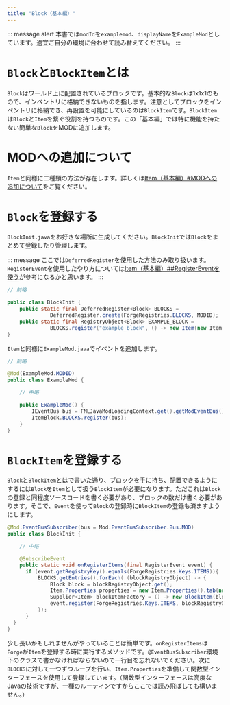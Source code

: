 ```yaml
---
title: "Block（基本編）"
---
```


::: message alert
本書では`modId`を`examplemod`、`displayName`を`ExampleMod`としています。適宜ご自分の環境に合わせて読み替えてください。
:::

# `Block`と`BlockItem`とは
`Block`はワールド上に配置されているブロックです。基本的な`Block`は1x1x1のもので、インベントリに格納できないものを指します。注意としてブロックをインベントリに格納でき、再設置を可能にしているのは`BlockItem`です。`BlockItem`は`Block`と`Item`を繋ぐ役割を持つものです。この「基本編」では特に機能を持たない簡単な`Block`をMODに追加します。

# MODへの追加について
`Item`と同様に二種類の方法が存在します。詳しくは[Item（基本編）#MODへの追加について](https://zenn.dev/cyber_hacnosuke/books/minecraft-modding/viewer/basic-item#mod%E3%81%B8%E3%81%AE%E8%BF%BD%E5%8A%A0%E3%81%AB%E3%81%A4%E3%81%84%E3%81%A6)をご覧ください。

# `Block`を登録する
`BlockInit.java`をお好きな場所に生成してください。`BlockInit`では`Block`をまとめて登録したり管理します。

::: message
ここでは`DeferredRegister`を使用した方法のみ取り扱います。`RegisterEvent`を使用したやり方については[Item（基本編）##RegisterEventを使う](https://zenn.dev/cyber_hacnosuke/books/minecraft-modding/viewer/basic-item#registerevent%E3%82%92%E4%BD%BF%E3%81%86)が参考になるかと思います。
:::

```java:BlockInit.java
// 前略

public class BlockInit {
    public static final DeferredRegister<Block> BLOCKS =
              DeferredRegister.create(ForgeRegistries.BLOCKS, MODID);
    public static final RegistryObject<Block> EXAMPLE_BLOCK =
              BLOCKS.register("example_block", () -> new Item(new Item.Properties().tab(CreativeModeTab.TAB_MISC)));
}
```

`Item`と同様に`ExampleMod.java`でイベントを追加します。

```java:ExampleMod.java
// 前略

@Mod(ExampleMod.MODID)
public class ExampleMod {

    // 中略

    public ExampleMod() {
        IEventBus bus = FMLJavaModLoadingContext.get().getModEventBus();
        ItemBlock.BLOCKS.register(bus);
    }
}
```

# `BlockItem`を登録する
[`Block`と`BlockItem`とは](#blockとblockitemとは)で書いた通り、ブロックを手に持ち、配置できるようにするには`Block`を`Item`として扱う`BlockItem`が必要になります。ただこれは`Block`の登録と同程度ソースコードを書く必要があり、ブロックの数だけ書く必要があります。そこで、`Event`を使って`Block`の登録時に`BlockItem`の登録も済ますようにします。

```java:BlockInit.java
@Mod.EventBusSubscriber(bus = Mod.EventBusSubscriber.Bus.MOD)
public class BlockInit {

    // 中略

    @SubscribeEvent
    public static void onRegisterItems(final RegisterEvent event) {
      if (event.getRegistryKey().equals(ForgeRegistries.Keys.ITEMS)){
          BLOCKS.getEntries().forEach( (blockRegistryObject) -> {
              Block block = blockRegistryObject.get();
              Item.Properties properties = new Item.Properties().tab(new Item.Properties().tab(CreativeModeTab.TAB_MISC));
              Supplier<Item> blockItemFactory = () -> new BlockItem(block, properties);
              event.register(ForgeRegistries.Keys.ITEMS, blockRegistryObject.getId(), blockItemFactory);
          });
      }
  }
}
```

少し長いかもしれませんがやっていることは簡単です。`onRegisterItems`は`Forge`が`Item`を登録する時に実行するメソッドです。`@EventBusSubscriber`環境下のクラスで書かなければならないので一行目を忘れないでください。次に`BLOCKS`に対して一つずつループを行い、`Item.Properties`を準備して関数型インターフェースを使用して登録しています。（関数型インターフェースは高度なJavaの技術ですが、一種のルーティンですからここでは読み飛ばしても構いません。）
